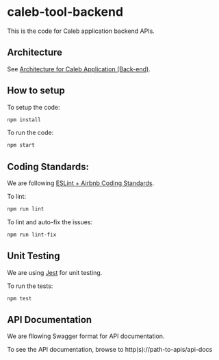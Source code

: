 # caleb-tool-backend

This is the code for Caleb application backend APIs.

## Architecture
See [Architecture for Caleb Application (Back-end)](https://cybagefluentco.atlassian.net/wiki/spaces/CT/pages/4718599/Architecture+for+Caleb+Application+Back-end).

## How to setup
To setup the code:
```bash
npm install
```

To run the code:
```bash
npm start
```

## Coding Standards:
We are following [ESLint + Airbnb Coding Standards](https://github.com/airbnb/javascript).

To lint:
```bash
npm run lint
```

To lint and auto-fix the issues:
```bash
npm run lint-fix
```

## Unit Testing
We are using [Jest](https://jestjs.io/) for unit testing.

To run the tests:
```bash
npm test
```

## API Documentation
We are fllowing Swagger format for API documentation.

To see the API documentation, browse to http(s)://path-to-apis/api-docs
